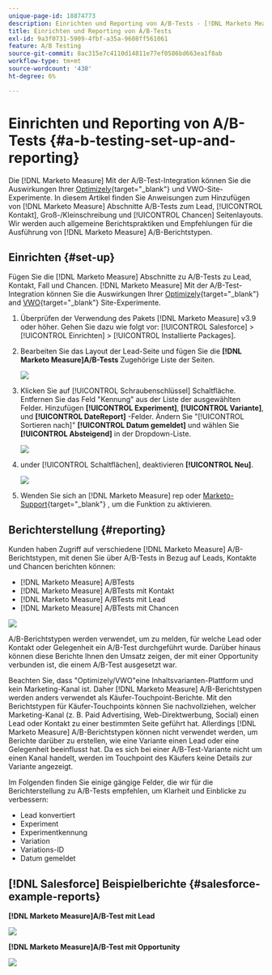 ```yaml
---
unique-page-id: 18874773
description: Einrichten und Reporting von A/B-Tests - [!DNL Marketo Measure] - Produktdokumentation
title: Einrichten und Reporting von A/B-Tests
exl-id: 9a3f0731-5909-4fbf-a35a-9608ff561061
feature: A/B Testing
source-git-commit: 8ac315e7c4110d14811e77ef0586bd663ea1f8ab
workflow-type: tm+mt
source-wordcount: '430'
ht-degree: 6%

---
```


# Einrichten und Reporting von A/B-Tests {#a-b-testing-set-up-and-reporting}

Die [!DNL Marketo Measure] Mit der A/B-Test-Integration können Sie die Auswirkungen Ihrer [Optimizely](https://optimizely.com/){target="_blank"} und VWO-Site-Experimente. In diesem Artikel finden Sie Anweisungen zum Hinzufügen von [!DNL Marketo Measure] Abschnitte A/B-Tests zum Lead, [!UICONTROL Kontakt], Groß-/Kleinschreibung und [!UICONTROL Chancen] Seitenlayouts. Wir werden auch allgemeine Berichtspraktiken und Empfehlungen für die Ausführung von [!DNL Marketo Measure] A/B-Berichtstypen.

## Einrichten {#set-up}

Fügen Sie die [!DNL Marketo Measure] Abschnitte zu A/B-Tests zu Lead, Kontakt, Fall und Chancen. [!DNL Marketo Measure] Mit der A/B-Test-Integration können Sie die Auswirkungen Ihrer [Optimizely](https://optimizely.com/){target="_blank"} and [VWO](https://vwo.com/){target="_blank"} Site-Experimente.

1. Überprüfen der Verwendung des Pakets [!DNL Marketo Measure] v3.9 oder höher. Gehen Sie dazu wie folgt vor: [!UICONTROL Salesforce] >[!UICONTROL Einrichten] > [!UICONTROL Installierte Packages].
1. Bearbeiten Sie das Layout der Lead-Seite und fügen Sie die **[!DNL Marketo Measure]A/B-Tests** Zugehörige Liste der Seiten.

   ![](assets/1.png)

1. Klicken Sie auf [!UICONTROL Schraubenschlüssel] Schaltfläche. Entfernen Sie das Feld &quot;Kennung&quot; aus der Liste der ausgewählten Felder. Hinzufügen **[!UICONTROL Experiment]**, **[!UICONTROL Variante]**, und **[!UICONTROL DateReport]** -Felder. Ändern Sie &quot;[!UICONTROL Sortieren nach]&quot; **[!UICONTROL Datum gemeldet]** und wählen Sie **[!UICONTROL Absteigend]** in der Dropdown-Liste.

   ![](assets/2.png)

1. under [!UICONTROL Schaltflächen], deaktivieren **[!UICONTROL Neu]**.

   ![](assets/3.png)

1. Wenden Sie sich an [!DNL Marketo Measure] rep oder [Marketo-Support](https://nation.marketo.com/t5/support/ct-p/Support){target="_blank"} , um die Funktion zu aktivieren.

## Berichterstellung {#reporting}

Kunden haben Zugriff auf verschiedene [!DNL Marketo Measure] A/B-Berichtstypen, mit denen Sie über A/B-Tests in Bezug auf Leads, Kontakte und Chancen berichten können:

* [!DNL Marketo Measure] A/BTests
* [!DNL Marketo Measure] A/BTests mit Kontakt
* [!DNL Marketo Measure] A/BTests mit Lead
* [!DNL Marketo Measure] A/BTests mit Chancen

![](assets/4.png)

A/B-Berichtstypen werden verwendet, um zu melden, für welche Lead oder Kontakt oder Gelegenheit ein A/B-Test durchgeführt wurde. Darüber hinaus können diese Berichte Ihnen den Umsatz zeigen, der mit einer Opportunity verbunden ist, die einem A/B-Test ausgesetzt war.

Beachten Sie, dass &quot;Optimizely/VWO&quot;eine Inhaltsvarianten-Plattform und kein Marketing-Kanal ist. Daher [!DNL Marketo Measure] A/B-Berichtstypen werden anders verwendet als Käufer-Touchpoint-Berichte. Mit den Berichtstypen für Käufer-Touchpoints können Sie nachvollziehen, welcher Marketing-Kanal (z. B. Paid Advertising, Web-Direktwerbung, Social) einen Lead oder Kontakt zu einer bestimmten Seite geführt hat. Allerdings [!DNL Marketo Measure] A/B-Berichtstypen können nicht verwendet werden, um Berichte darüber zu erstellen, wie eine Variante einen Lead oder eine Gelegenheit beeinflusst hat. Da es sich bei einer A/B-Test-Variante nicht um einen Kanal handelt, werden im Touchpoint des Käufers keine Details zur Variante angezeigt.

Im Folgenden finden Sie einige gängige Felder, die wir für die Berichterstellung zu A/B-Tests empfehlen, um Klarheit und Einblicke zu verbessern:

* Lead konvertiert
* Experiment
* Experimentkennung
* Variation
* Variations-ID
* Datum gemeldet

## [!DNL Salesforce] Beispielberichte {#salesforce-example-reports}

**[!DNL Marketo Measure]A/B-Test mit Lead**

![](assets/5.png)

**[!DNL Marketo Measure]A/B-Test mit Opportunity**

![](assets/6.png)
